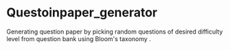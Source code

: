 # Questoinpaper_generator
Generating question paper by picking random questions of desired difficulty level from question bank using Bloom's taxonomy .
